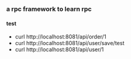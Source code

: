 ### a rpc framework to learn rpc

#### test
- curl http://localhost:8081/api/order/1
- curl http://localhost:8081/api/user/save/test
- curl http://localhost:8081/api/user/1